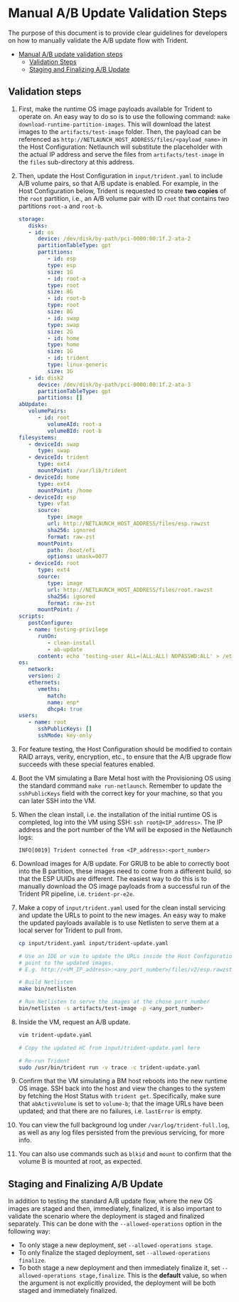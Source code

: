 # Manual A/B Update Validation Steps

The purpose of this document is to provide clear guidelines for developers on
how to manually validate the A/B update flow with Trident.

- [Manual A/B update validation steps](#manual-ab-update-validation-steps)
  - [Validation Steps](#validation-steps)
  - [Staging and Finalizing A/B Update](#staging-and-finalizing-ab-update)

## Validation steps

1. First, make the runtime OS image payloads available for Trident to operate
   on. An easy way to do so is to use the following command:
   `make download-runtime-partition-images`. This will download the latest
   images to the `artifacts/test-image` folder. Then, the payload can be
   referenced as `http://NETLAUNCH_HOST_ADDRESS/files/<payload_name>` in the
   Host Configuration: Netlaunch will substitute the placeholder with the
   actual IP address and serve the files from `artifacts/test-image` in the
   `files` sub-directory at this address.

2. Then, update the Host Configuration in `input/trident.yaml` to include A/B
   volume pairs, so that A/B update is enabled. For example, in the Host
   Configuration below, Trident is requested to create **two copies** of the
   `root` partition, i.e., an A/B volume pair with ID `root` that contains two
   partitions `root-a` and `root-b`.

   ```yaml
   storage:
      disks:
      - id: os
         device: /dev/disk/by-path/pci-0000:00:1f.2-ata-2
         partitionTableType: gpt
         partitions:
            - id: esp
            type: esp
            size: 1G
            - id: root-a
            type: root
            size: 8G
            - id: root-b
            type: root
            size: 8G
            - id: swap
            type: swap
            size: 2G
            - id: home
            type: home
            size: 1G
            - id: trident
            type: linux-generic
            size: 1G
      - id: disk2
         device: /dev/disk/by-path/pci-0000:00:1f.2-ata-3
         partitionTableType: gpt
         partitions: []
   abUpdate:
      volumePairs:
         - id: root
            volumeAId: root-a
            volumeBId: root-b
   filesystems:
      - deviceId: swap
         type: swap
      - deviceId: trident
         type: ext4
         mountPoint: /var/lib/trident
      - deviceId: home
         type: ext4
         mountPoint: /home
      - deviceId: esp
         type: vfat
         source:
            type: image
            url: http://NETLAUNCH_HOST_ADDRESS/files/esp.rawzst
            sha256: ignored
            format: raw-zst
         mountPoint:
            path: /boot/efi
            options: umask=0077
      - deviceId: root
         type: ext4
         source:
            type: image
            url: http://NETLAUNCH_HOST_ADDRESS/files/root.rawzst
            sha256: ignored
            format: raw-zst
         mountPoint: /
   scripts:
      postConfigure:
      - name: testing-privilege
         runOn:
            - clean-install
            - ab-update
         content: echo 'testing-user ALL=(ALL:ALL) NOPASSWD:ALL' > /etc/sudoers.d/testing-user
   os:
      network:
      version: 2
      ethernets:
         vmeths:
            match:
            name: enp*
            dhcp4: true
   users:
      - name: root
         sshPublicKeys: []
         sshMode: key-only
   ```

3. For feature testing, the Host Configuration should be modified to contain
   RAID arrays, verity, encryption, etc., to ensure that the A/B upgrade flow
   succeeds with these special features enabled.

4. Boot the VM simulating a Bare Metal host with the Provisioning OS using the
   standard command `make run-netlaunch`. Remember to update the `sshPublicKeys`
   field with the correct key for your machine, so that you can later SSH into
   the VM.

5. When the clean install, i.e. the installation of the initial runtime OS is
   completed, log into the VM using SSH: `ssh root@<IP_address>`. The IP
   address and the port number of the VM will be exposed in the Netlaunch logs:

   `INFO[0019] Trident connected from <IP_address>:<port_number>`

6. Download images for A/B update. For GRUB to be able to correctly boot into
   the B partition, these images need to come from a different build, so that
   the ESP UUIDs are different. The easiest way to do this is to manually
   download the OS image payloads from a successful run of the Trident PR
   pipeline, i.e. `trident-pr-e2e`.

7. Make a copy of `input/trident.yaml` used for the clean install servicing and
   update the URLs to point to the new images. An easy way to make the updated
   payloads available is to use Netlisten to serve them at a local server for
   Trident to pull from.

   ```bash
   cp input/trident.yaml input/trident-update.yaml

   # Use an IDE or vim to update the URLs inside the Host Configuration to
   # point to the updated images.
   # E.g. http://<VM_IP_address>:<any_port_number>/files/v2/esp.rawzst

   # Build Netlisten
   make bin/netlisten

   # Run Netlisten to serve the images at the chose port number
   bin/netlisten -s artifacts/test-image -p <any_port_number>
   ```

8. Inside the VM, request an A/B update.

   ```bash
   vim trident-update.yaml

   # Copy the updated HC from input/trident-update.yaml here

   # Re-run Trident
   sudo /usr/bin/trident run -v trace -c trident-update.yaml
   ```

9. Confirm that the VM simulating a BM host reboots into the new runtime OS
   image. SSH back into the host and view the changes to the system by fetching
   the Host Status with `trident get`. Specifically, make sure that
   `abActiveVolume` is set to `volume-b`; that the image URLs have been
   updated; and that there are no failures, i.e. `lastError` is empty.

10. You can view the full background log under `/var/log/trident-full.log`, as
   well as any log files persisted from the previous servicing, for more info.

11. You can also use commands such as `blkid` and `mount` to confirm that the
   volume B is mounted at root, as expected.

## Staging and Finalizing A/B Update

In addition to testing the standard A/B update flow, where the new OS images
are staged and then, immediately, finalized, it is also important to validate
the scenario where the deployment is staged and finalized separately. This can
be done with the `--allowed-operations` option in the following way:

- To only stage a new deployment, set `--allowed-operations stage`.
- To only finalize the staged deployment, set `--allowed-operations finalize`.
- To both stage a new deployment and then immediately finalize it, set
  `--allowed-operations stage,finalize`. This is the **default** value, so when
  the argument is not explicitly provided, the deployment will be both staged
  and immediately finalized.
